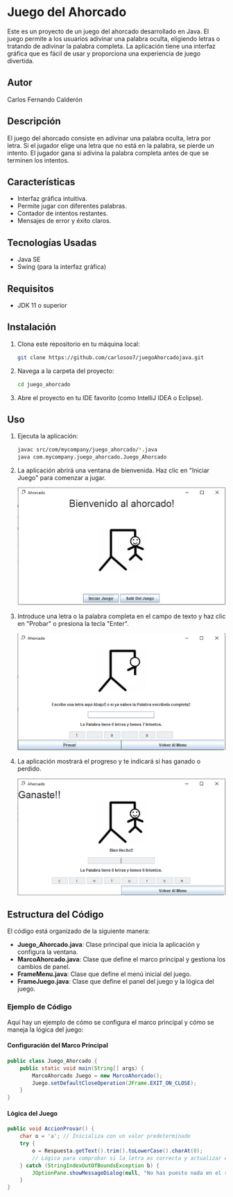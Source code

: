 # Juego del Ahorcado

Este es un proyecto de un juego del ahorcado desarrollado en Java. El juego permite a los usuarios adivinar una palabra oculta, eligiendo letras o tratando de adivinar la palabra completa. La aplicación tiene una interfaz gráfica que es fácil de usar y proporciona una experiencia de juego divertida.






## Autor

Carlos Fernando Calderón

## Descripción

El juego del ahorcado consiste en adivinar una palabra oculta, letra por letra. Si el jugador elige una letra que no está en la palabra, se pierde un intento. El jugador gana si adivina la palabra completa antes de que se terminen los intentos.

## Características

- Interfaz gráfica intuitiva.
- Permite jugar con diferentes palabras.
- Contador de intentos restantes.
- Mensajes de error y éxito claros.

## Tecnologías Usadas

- Java SE
- Swing (para la interfaz gráfica)

## Requisitos

- JDK 11 o superior

## Instalación

1. Clona este repositorio en tu máquina local:

   ```bash
   git clone https://github.com/carlosoo7/juegoAhorcadojava.git
   ```

2. Navega a la carpeta del proyecto:

   ```bash
   cd juego_ahorcado
   ```

3. Abre el proyecto en tu IDE favorito (como IntelliJ IDEA o Eclipse).

## Uso

1. Ejecuta la aplicación:

   ```bash
   javac src/com/mycompany/juego_ahorcado/*.java
   java com.mycompany.juego_ahorcado.Juego_Ahorcado
   ```

2. La aplicación abrirá una ventana de bienvenida. Haz clic en "Iniciar Juego" para comenzar a jugar.

   
   ![Captura de pantalla de la aplicación inicio](src/resources/Juegoinicio.png)

3. Introduce una letra o la palabra completa en el campo de texto y haz clic en "Probar" o presiona la tecla "Enter".

   ![Captura de pantalla de la aplicación medio](src/resources/Juegomedio.png)

4. La aplicación mostrará el progreso y te indicará si has ganado o perdido.

   ![Captura de pantalla de la aplicación fin ](src/resources/JuegoFin.png)

## Estructura del Código

El código está organizado de la siguiente manera:

- **Juego_Ahorcado.java**: Clase principal que inicia la aplicación y configura la ventana.
- **MarcoAhorcado.java**: Clase que define el marco principal y gestiona los cambios de panel.
- **FrameMenu.java**: Clase que define el menú inicial del juego.
- **FrameJuego.java**: Clase que define el panel del juego y la lógica del juego.

### Ejemplo de Código

Aquí hay un ejemplo de cómo se configura el marco principal y cómo se maneja la lógica del juego:

#### Configuración del Marco Principal

```java
public class Juego_Ahorcado {
    public static void main(String[] args) {     
        MarcoAhorcado Juego = new MarcoAhorcado();
        Juego.setDefaultCloseOperation(JFrame.EXIT_ON_CLOSE);
    }
}
```

#### Lógica del Juego

```java
public void AccionProvar() {
    char o = 'a'; // Inicializa con un valor predeterminado
    try {
        o = Respuesta.getText().trim().toLowerCase().charAt(0);
        // Lógica para comprobar si la letra es correcta y actualizar el estado del juego
    } catch (StringIndexOutOfBoundsException b) {
        JOptionPane.showMessageDialog(null, "No has puesto nada en el recuadro", "Error", JOptionPane.WARNING_MESSAGE);
    }
}
```



